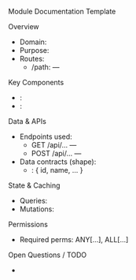 Module Documentation Template

Overview

- Domain: <module name>
- Purpose: <short description>
- Routes:
  - /path: <PageName> — <who uses it>

Key Components

- <ComponentName>: <purpose>
- <DialogName>: <purpose>

Data & APIs

- Endpoints used:
  - GET /api/... — <what it returns>
  - POST /api/... — <what it does>
- Data contracts (shape):
  - <Entity>: { id, name, ... }

State & Caching

- Queries: <keys used>
- Mutations: <invalidations>

Permissions

- Required perms: ANY[...], ALL[...]

Open Questions / TODO

- <items>

